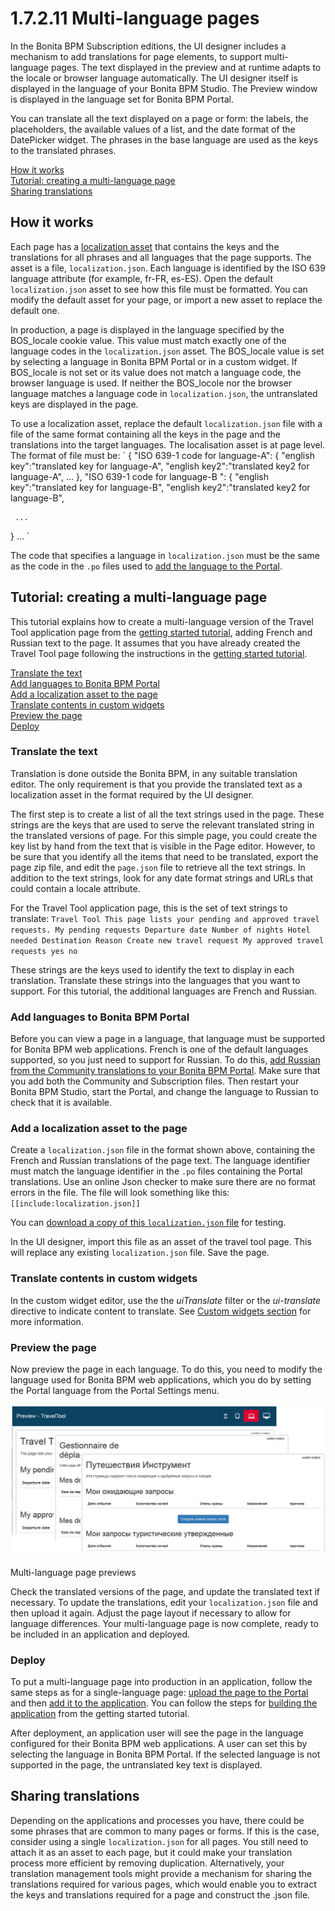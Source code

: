 # 1.7.2.11 Multi-language pages
In the Bonita BPM Subscription editions, the UI designer includes a mechanism to add translations for page elements, to support multi-language pages. 
The text displayed in the preview and at runtime adapts to the locale or browser language automatically. The UI designer itself is displayed in the language of your Bonita BPM Studio.
The Preview window is displayed in the language set for Bonita BPM Portal.

You can translate all the text displayed on a page or form: the labels, the placeholders, the available values of a list, and the date format of the DatePicker widget. 
The phrases in the base language are used as the keys to the translated phrases. 

[How it works](#howitworks)  
[Tutorial: creating a multi-language page](#tutorial)  
[Sharing translations](#sharing)

## How it works

Each page has a [localization asset](assets.md) that contains the keys and the translations for all phrases and all languages that the page supports. 
The asset is a file, `localization.json`. Each language is identified by the ISO 639 language attribute (for example, fr-FR, es-ES). 
Open the default `localization.json` asset to see how this file must be formatted. You can modify the default asset for your page, or import a new asset to replace the default one.

In production, a page is displayed in the language specified by the BOS\_locale cookie value. This value must match exactly one of the language codes in the `localization.json` asset.
The BOS\_locale value is set by selecting a language in Bonita BPM Portal or in a custom widget.
If BOS\_locale is not set or its value does not match a language code, the browser language is used. 
If neither the BOS\_locole nor the browser language matches a language code in `localization.json`, the untranslated keys are displayed in the page.

To use a localization asset, replace the default `localization.json` file with a file of the same format containing all the keys in the page and the translations into the target languages. The localisation asset is at page level. 
The format of file must be:
`
{
"ISO 639-1 code for language-A": 
  {
    "english key":"translated key for language-A",
    "english key2":"translated key2 for language-A",
     ...
   },
"ISO 639-1 code for language-B ": 
  {
    "english key":"translated key for language-B",
  "english key2":"translated key2 for language-B",

     ...
   }
  ...
`

The code that specifies a language in `localization.json` must be the same as the code in the `.po` files used to [add the language to the Portal](languages.md).

## Tutorial: creating a multi-language page

This tutorial explains how to create a multi-language version of the Travel Tool application page from the [getting started tutorial](getting-started-tutorial.md), adding French and Russian text to the page. 
It assumes that you have already created the Travel Tool page following the instructions in the [getting started tutorial](getting-started-tutorial.md).

[Translate the text](#translate)  
[Add languages to Bonita BPM Portal](#locales)  
[Add a localization asset to the page](#asset)  
[Translate contents in custom widgets](#custom-widget)  
[Preview the page](#preview)  
[Deploy](#deploy)  

### Translate the text

Translation is done outside the Bonita BPM, in any suitable translation editor. The only requirement is that you provide the translated text as a localization asset in the format required by the UI designer.

The first step is to create a list of all the text strings used in the page. These strings are the keys that are used to serve the relevant translated string in the translated versions of page. 
For this simple page, you could create the key list by hand from the text that is visible in the Page editor. 
However, to be sure that you identify all the items that need to be translated, export the page zip file, and edit the `page.json` file to retrieve all the text strings. 
In addition to the text strings, look for any date format strings and URLs that could contain a locale attribute.

For the Travel Tool application page, this is the set of text strings to translate:
`
Travel Tool
This page lists your pending and approved travel requests.
My pending requests
Departure date
Number of nights
Hotel needed
Destination
Reason
Create new travel request
My approved travel requests
yes
no
`

These strings are the keys used to identify the text to display in each translation. Translate these strings into the languages that you want to support. For this tutorial, the additional languages are French and Russian.

### Add languages to Bonita BPM Portal

Before you can view a page in a language, that language must be supported for Bonita BPM web applications. 
French is one of the default languages supported, so you just need to support for Russian. 
To do this, [add Russian from the Community translations to your Bonita BPM Portal](languages.md). 
Make sure that you add both the Community and Subscription files. Then restart your Bonita BPM Studio, start the Portal, and change the language to Russian to check that it is available.

### Add a localization asset to the page

Create a `localization.json` file in the format shown above, containing the French and Russian translations of the page text. 
The language identifier must match the language identifier in the `.po` files containing the Portal translations.
Use an online Json checker to make sure there are no format errors in the file. The file will look something like this:
`
[[include:localization.json]]
`

You can [download a copy of this `localization.json` file](images/special_code/localization.json) for testing.

In the UI designer, import this file as an asset of the travel tool page. This will replace any existing `localization.json` file. Save the page.

### Translate contents in custom widgets

In the custom widget editor, use the the _uiTranslate_ filter or the _ui-translate_ directive to indicate content to translate. See [Custom widgets section](custom-widgets.md#custom-widget-translation) for more information.

### Preview the page

Now preview the page in each language. To do this, you need to modify the language used for Bonita BPM web applications, which you do by setting the Portal language from the Portal Settings menu.

![Multi-language page previews](images/images-6_0/l10n-combined-previews.png)

Multi-language page previews

Check the translated versions of the page, and update the translated text if necessary. To update the translations, edit your `localization.json` file and then upload it again.
Adjust the page layout if necessary to allow for language differences. Your multi-language page is now complete, ready to be included in an application and deployed.

### Deploy

To put a multi-language page into production in an application, follow the same steps as for a single-language page: [upload the page to the Portal](resource-management.md#import) and then [add it to the application](applications.md#pages). You can follow the steps for [building the application](getting-started-tutorial.md#build-app) from the getting started tutorial.

After deployment, an application user will see the page in the language configured for their Bonita BPM web applications. A user can set this by selecting the language in Bonita BPM Portal.
If the selected language is not supported in the page, the untranslated key text is displayed.

## Sharing translations

Depending on the applications and processes you have, there could be some phrases that are common to many pages or forms. 
If this is the case, consider using a single `localization.json` for all pages. 
You still need to attach it as an asset to each page, but it could make your translation process more efficient by removing duplication. 
Alternatively, your translation management tools might provide a mechanism for sharing the translations required for various pages, which would enable you to extract the keys and translations required for a page and construct the .json file.